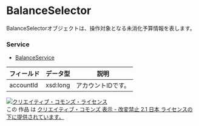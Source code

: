 # BalanceSelector
BalanceSelectorオブジェクトは、操作対象となる未消化予算情報を表します。
### Service
+ [BalanceService](../services/BalanceService.md)

| フィールド | データ型 | 説明 | 
|---|---|---|
| accountId| xsd:long| アカウントIDです。 |
<a rel="license" href="http://creativecommons.org/licenses/by-nd/2.1/jp/"><img alt="クリエイティブ・コモンズ・ライセンス" style="border-width:0" src="https://i.creativecommons.org/l/by-nd/2.1/jp/88x31.png" /></a><br />この 作品 は <a rel="license" href="http://creativecommons.org/licenses/by-nd/2.1/jp/">クリエイティブ・コモンズ 表示 - 改変禁止 2.1 日本 ライセンスの下に提供されています。</a>
